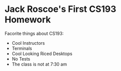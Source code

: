 # Jack Roscoe's First CS193 Homework

Facorite things about CS193:

- Cool Instructors
- Terminals
- Cool Looking Riced Desktops
- No Tests
- The class is not at 7:30 am
